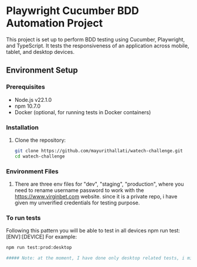# Playwright Cucumber BDD Automation Project

This project is set up to perform BDD testing using Cucumber, Playwright, and TypeScript. It tests the responsiveness of an application across mobile, tablet, and desktop devices.

## Environment Setup

### Prerequisites

- Node.js v22.1.0
- npm 10.7.0
- Docker (optional, for running tests in Docker containers)

### Installation

1. Clone the repository:
   ```bash
   git clone https://github.com/mayurithallati/watech-challenge.git
   cd watech-challenge
   
### Environment Files

1. There are three env files for "dev", "staging", "production", where you need to rename username password to work with the https://www.virginbet.com website. since it is a private repo, i have given my unverified credentials for testing purpose.

### To run tests
Following this pattern you will be able to test in all devices npm run test:[ENV]:[DEVICE]
For example:
   ```bash
   npm run test:prod:desktop
   
##### Note: at the moment, I have done only desktop related tests, i might need to add mobile separated tests but I have configured the app to support mobile, tablet too.

